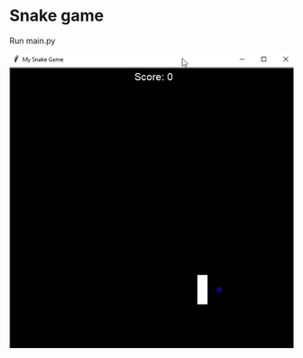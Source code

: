 # Snake game
Run main.py

![image](https://github.com/DmitryDubovikov/SnakeGame/blob/main/snake_gif.gif)